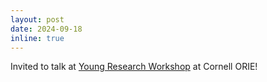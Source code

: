 ```yaml
---
layout: post
date: 2024-09-18
inline: true
---
```




Invited to talk at <a href="https://www.orie.cornell.edu/orie-events/young-researchers-workshop-2024" target="blank">Young Research Workshop</a> at Cornell ORIE!

